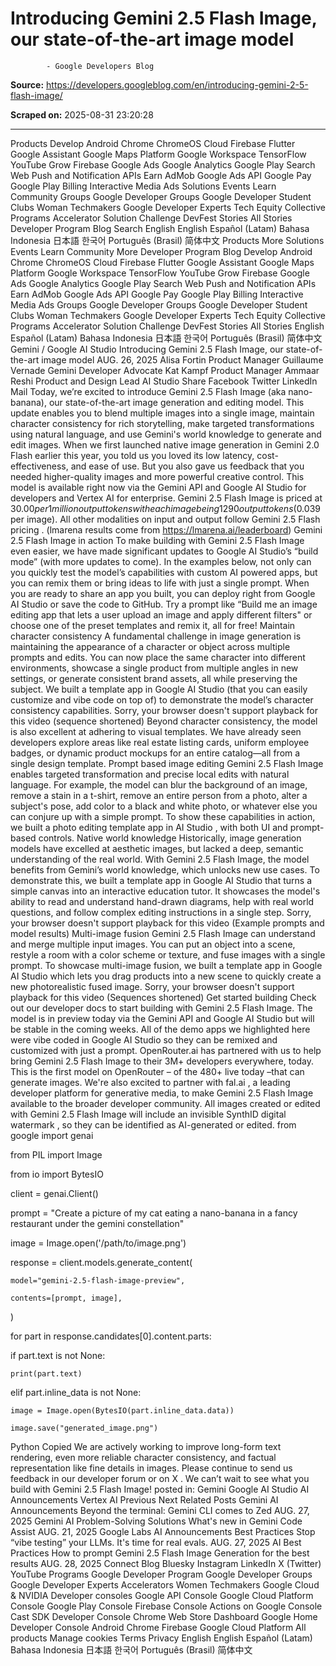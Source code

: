 # Introducing Gemini 2.5 Flash Image, our state-of-the-art image model
            
            
            - Google Developers Blog

**Source:** https://developers.googleblog.com/en/introducing-gemini-2-5-flash-image/

**Scraped on:** 2025-08-31 23:20:28

---

Products
Develop
Android
Chrome
ChromeOS
Cloud
Firebase
Flutter
Google Assistant
Google Maps Platform
Google Workspace
TensorFlow
YouTube
Grow
Firebase
Google Ads
Google Analytics
Google Play
Search
Web Push and Notification APIs
Earn
AdMob
Google Ads API
Google Pay
Google Play Billing
Interactive Media Ads
Solutions
Events
Learn
Community
Groups
Google Developer Groups
Google Developer Student Clubs
Woman Techmakers
Google Developer Experts
Tech Equity Collective
Programs
Accelerator
Solution Challenge
DevFest
Stories
All Stories
Developer Program
Blog
Search
English
English
Español (Latam)
Bahasa Indonesia
日本語
한국어
Português (Brasil)
简体中文
Products
More
Solutions
Events
Learn
Community
More
Developer Program
Blog
Develop
Android
Chrome
ChromeOS
Cloud
Firebase
Flutter
Google Assistant
Google Maps Platform
Google Workspace
TensorFlow
YouTube
Grow
Firebase
Google Ads
Google Analytics
Google Play
Search
Web Push and Notification APIs
Earn
AdMob
Google Ads API
Google Pay
Google Play Billing
Interactive Media Ads
Groups
Google Developer Groups
Google Developer Student Clubs
Woman Techmakers
Google Developer Experts
Tech Equity Collective
Programs
Accelerator
Solution Challenge
DevFest
Stories
All Stories
English
Español (Latam)
Bahasa Indonesia
日本語
한국어
Português (Brasil)
简体中文
Gemini
/
Google AI Studio
Introducing Gemini 2.5 Flash Image, our state-of-the-art image model
AUG. 26, 2025
Alisa Fortin
Product Manager
Guillaume Vernade
Gemini Developer Advocate
Kat Kampf
Product Manager
Ammaar Reshi
Product and Design Lead
AI Studio
Share
Facebook
Twitter
LinkedIn
Mail
Today, we’re excited to introduce
Gemini 2.5 Flash Image
(aka nano-banana), our state-of-the-art image generation and editing model. This update enables you to blend multiple images into a single image, maintain character consistency for rich storytelling, make targeted transformations using natural language, and use Gemini's world knowledge to generate and edit images.
When we first launched native image generation in Gemini 2.0 Flash earlier this year, you told us you loved its low latency, cost-effectiveness, and ease of use. But you also gave us feedback that you needed higher-quality images and more powerful creative control.
This model is available right now via the
Gemini API
and
Google AI Studio
for developers and
Vertex AI
for enterprise. Gemini 2.5 Flash Image is priced at $30.00 per 1 million output tokens with each image being 1290 output tokens ($0.039 per image). All other modalities on input and output follow Gemini 2.5 Flash
pricing
.
(lmarena results come from https://lmarena.ai/leaderboard)
Gemini 2.5 Flash Image in action
To make building with Gemini 2.5 Flash Image even easier, we have made significant updates to
Google AI Studio’s “build mode”
(with more updates to come). In the examples below, not only can you quickly test the model’s capabilities with custom AI powered apps, but you can remix them or bring ideas to life with just a single prompt. When you are ready to share an app you built, you can deploy right from Google AI Studio or save the code to GitHub.
Try a prompt like “Build me an image editing app that lets a user upload an image and apply different filters" or choose one of the preset templates and remix it, all for free!
Maintain character consistency
A fundamental challenge in image generation is maintaining the appearance of a character or object across multiple prompts and edits. You can now place the same character into different environments, showcase a single product from multiple angles in new settings, or generate consistent brand assets, all while preserving the subject.
We built a
template app in Google AI Studio
(that you can easily customize and vibe code on top of) to demonstrate the model’s character consistency capabilities.
Sorry, your browser doesn't support playback for this video
(sequence shortened)
Beyond character consistency, the model is also excellent at adhering to visual templates. We have already seen developers explore areas like real estate listing cards, uniform employee badges, or dynamic product mockups for an entire catalog—all from a single design template.
Prompt based image editing
Gemini 2.5 Flash Image enables targeted transformation and precise local edits with natural language. For example, the model can blur the background of an image, remove a stain in a t-shirt, remove an entire person from a photo, alter a subject's pose, add color to a black and white photo, or whatever else you can conjure up with a simple prompt.
To show these capabilities in action, we built a
photo editing template app in AI Studio
, with both UI and prompt-based controls.
Native world knowledge
Historically, image generation models have excelled at aesthetic images, but lacked a deep, semantic understanding of the real world. With Gemini 2.5 Flash Image, the model benefits from Gemini’s world knowledge, which unlocks new use cases.
To demonstrate this, we built
a template app in Google AI Studio
that turns a simple canvas into an interactive education tutor. It showcases the model's ability to read and understand hand-drawn diagrams, help with real world questions, and follow complex editing instructions in a single step.
Sorry, your browser doesn't support playback for this video
(Example prompts and model results)
Multi-image fusion
Gemini 2.5 Flash Image can understand and merge multiple input images. You can put an object into a scene, restyle a room with a color scheme or texture, and fuse images with a single prompt.
To showcase multi-image fusion, we built a
template app in Google AI Studio
which lets you drag products into a new scene to quickly create a new photorealistic fused image.
Sorry, your browser doesn't support playback for this video
(Sequences shortened)
Get started building
Check out our
developer docs
to start building with Gemini 2.5 Flash Image. The model is in preview today via the
Gemini API
and
Google AI Studio
but will be stable in the coming weeks. All of the demo apps we highlighted here were vibe coded in Google AI Studio so they can be remixed and customized with just a prompt.
OpenRouter.ai
has partnered with us to help bring Gemini 2.5 Flash Image to their 3M+ developers everywhere, today. This is the first model on OpenRouter – of the 480+ live today –that can generate images.
We're also excited to partner with
fal.ai
, a leading developer platform for generative media, to make Gemini 2.5 Flash Image available to the broader developer community.
All images created or edited with Gemini 2.5 Flash Image will include an invisible
SynthID digital watermark
, so they can be identified as AI-generated or edited.
from google import genai
from PIL import Image
from io import BytesIO

client = genai.Client()

prompt = "Create a picture of my cat eating a nano-banana in a fancy restaurant under the gemini constellation"

image = Image.open('/path/to/image.png')

response = client.models.generate_content(
    model="gemini-2.5-flash-image-preview",
    contents=[prompt, image],
)

for part in response.candidates[0].content.parts:
  if part.text is not None:
    print(part.text)
  elif part.inline_data is not None:
    image = Image.open(BytesIO(part.inline_data.data))   
    image.save("generated_image.png")
Python
Copied
We are actively working to improve long-form text rendering, even more reliable character consistency, and factual representation like fine details in images. Please continue to send us feedback in our
developer forum
or on
X
.
We can’t wait to see what you build with Gemini 2.5 Flash Image!
posted in:
Gemini
Google AI Studio
AI
Announcements
Vertex AI
Previous
Next
Related Posts
Gemini
AI
Announcements
Beyond the terminal: Gemini CLI comes to Zed
AUG. 27, 2025
Gemini
AI
Problem-Solving
Solutions
What's new in Gemini Code Assist
AUG. 21, 2025
Google Labs
AI
Announcements
Best Practices
Stop “vibe testing” your LLMs. It's time for real evals.
AUG. 27, 2025
AI
Best Practices
How to prompt Gemini 2.5 Flash Image Generation for the best results
AUG. 28, 2025
Connect
Blog
Bluesky
Instagram
LinkedIn
X (Twitter)
YouTube
Programs
Google Developer Program
Google Developer Groups
Google Developer Experts
Accelerators
Women Techmakers
Google Cloud & NVIDIA
Developer consoles
Google API Console
Google Cloud Platform Console
Google Play Console
Firebase Console
Actions on Google Console
Cast SDK Developer Console
Chrome Web Store Dashboard
Google Home Developer Console
Android
Chrome
Firebase
Google Cloud Platform
All products
Manage cookies
Terms
Privacy
English
English
Español (Latam)
Bahasa Indonesia
日本語
한국어
Português (Brasil)
简体中文